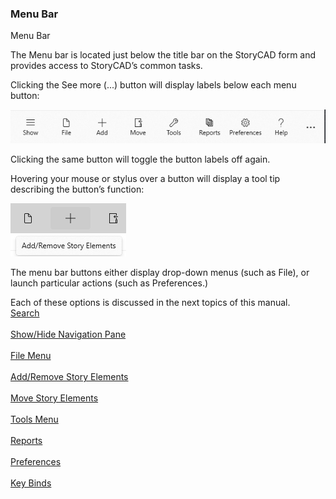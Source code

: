 ### Menu Bar ###
Menu Bar <br/>

The Menu bar is located just below the title bar on the StoryCAD form and provides access to StoryCAD’s common tasks. <br/>

Clicking the See more (...) button will display labels below each menu button: <br/>

![](Menu-Bar.png)

Clicking the same button will toggle the button labels off again. <br/>

Hovering your mouse or stylus over a button will display a tool tip describing the button’s function: <br/>

![](Menu-Bar-Tooltip.png)


The menu bar buttons either display drop-down menus (such as File), or launch particular actions (such as Preferences.) <br/>

Each of these options is discussed in the next topics of this manual.   <br/>
[Search](Search.md) <br/><br/>
[Show/Hide Navigation Pane](Show_Hide_Navigation_Pane.md) <br/><br/>
[File Menu](File_Menu.md) <br/><br/>
[Add/Remove Story Elements](Add_Remove_Story_Elements.md) <br/><br/>
[Move Story Elements](Move_Story_Elements.md) <br/><br/>
[Tools Menu](Tools_Menu.md) <br/><br/>
[Reports](Reports.md) <br/><br/>
[Preferences](Preferences.md) <br/><br/>
[Key Binds](Key_Binds.md) <br/><br/>
